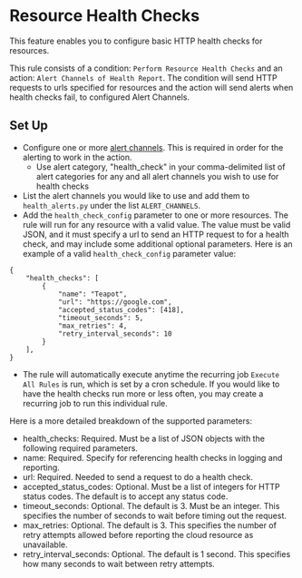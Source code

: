 # Resource Health Checks

This feature enables you to configure basic HTTP health checks for resources. 

This rule consists of a condition: `Perform Resource Health Checks` and an action: `Alert Channels of Health Report`.
The condition will send HTTP requests to urls specified for resources and the action will send alerts when health
checks fail, to configured Alert Channels. 

## Set Up

* Configure one or more [alert channels](http://docs.cloudbolt.io/multi-channel-alerts.html). 
This is required in order for the alerting to work in the action. 
  * Use alert category, "health_check" in your comma-delimited list of alert categories for any
  and all alert channels you wish to use for health checks
* List the alert channels you would like to use and add them to `health_alerts.py`
under the list `ALERT_CHANNELS`. 
* Add the `health_check_config` parameter to one or more resources. 
The rule will run for any resource with a valid value.
The value must be valid JSON, and it must specify a url to send an HTTP request to for a health check, 
and may include some additional optional parameters. 
Here is an example of a valid `health_check_config` parameter value: 
 ```
 {                   
     "health_checks": [
         {
             "name": "Teapot",                   
             "url": "https://google.com",        
             "accepted_status_codes": [418],  
             "timeout_seconds": 5,               
             "max_retries": 4,
             "retry_interval_seconds": 10
         }
     ],
 }
 ```

* The rule will automatically execute anytime the recurring job `Execute All Rules` is run, which is set by a cron schedule. 
If you would like to have the health checks run more or less often, you may create a recurring job to run this individual rule. 

Here is a more detailed breakdown of the supported parameters:

* health_checks: Required. Must be a list of JSON objects with the following required parameters.
* name: Required. Specify for referencing health checks in logging and reporting. 
* url: Required. Needed to send a request to do a health check.
* accepted_status_codes: Optional. Must be a list of integers for HTTP status codes. The default is to accept any status code. 
* timeout_seconds: Optional. The default is 3. Must be an integer. This specifies the number of seconds to wait before timing out the request.
* max_retries: Optional. The default is 3. This specifies the number of retry attempts allowed before reporting the cloud resource as unavailable. 
* retry_interval_seconds: Optional. The default is 1 second. This specifies how many seconds to wait between retry attempts. 
